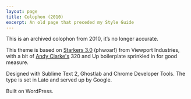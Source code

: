 ```yaml
---
layout: page
title: Colophon (2010)
excerpt: An old page that preceded my Style Guide
---
```

<p class="lede">This is an archived colophon from 2010, it’s no longer accurate.</p>

This theme is based on [Starkers 3.0](http://www.elliotjaystocks.com/blog/starkers-3/) (phwoar!) from Viewport Industries, with a bit of [Andy Clarke's](https://stuffandnonsense.co.uk) 320 and Up boilerplate sprinkled in for good measure.

Designed with Sublime Text 2, Ghostlab and Chrome Developer Tools. The type is set in Lato and served up by Google.

Built on WordPress.

 [1]: http://viewportindustries.com/ "Viewport Industries"
 [2]: http://stuffandnonsense.co.uk/projects/320andup/ "320 and Up – The ‘tiny screen first’ responsive boilerplate"
